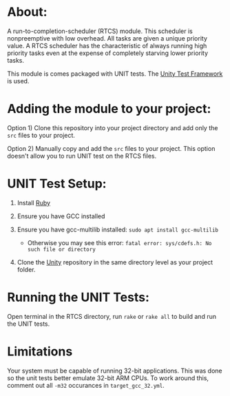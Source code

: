 # About:

A run-to-completion-scheduler (RTCS) module. This scheduler is nonpreemptive with low overhead. All tasks are given a unique priority value. A RTCS scheduler has the characteristic of always running high priority tasks even at the expense of completely starving lower priority tasks.

This module is comes packaged with UNIT tests. The [Unity Test Framework](https://github.com/ThrowTheSwitch/Unity) is used.

# Adding the module to your project:

Option 1) Clone this repository into your project directory and add only the `src` files to your project.

Option 2) Manually copy and add the `src` files to your project. This option doesn't allow you to run UNIT test on the RTCS files.

# UNIT Test Setup:

1. Install [Ruby](https://rubyinstaller.org/)

2. Ensure you have GCC installed

3. Ensure you have gcc-multilib installed: `sudo apt install gcc-multilib`
    * Otherwise you may see this error: `fatal error: sys/cdefs.h: No such file or directory`

4. Clone the [Unity](https://github.com/ThrowTheSwitch/Unity) repository in the same directory level as your project folder.

# Running the UNIT Tests:

Open terminal in the RTCS directory, run `rake` or `rake all` to build and run the UNIT tests.

# Limitations

Your system must be capable of running 32-bit applications. This was done so the unit tests better emulate 32-bit ARM CPUs.
To work around this, comment out all `-m32` occurances in `target_gcc_32.yml`.


